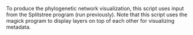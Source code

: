 To produce the phylogenetic network visualization, this script uses input from the Splitstree program (run previously). Note that this script uses the magick program to display layers on top of each other for visualizing metadata.
